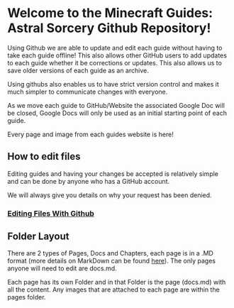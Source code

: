 # Welcome to the Minecraft Guides: Astral Sorcery Github Repository! 

Using Github we are able to update and edit each guide without having to take each guide offline! This also allows other GitHub users to add updates to each guide whether it be corrections or updates. This also allows us to save older versions of each guide as an archive.

Using githubs also enables us to have strict version control and makes it much simpler to communicate changes with everyone.

As we move each guide to GitHub/Website the associated Google Doc will be closed, Google Docs will only be used as an initial starting point of each guide.

Every page and image from each guides website is here!

## How to edit files
Editing guides and having your changes be accepted is relatively simple and can be done by anyone who has a GitHub account.

We will always give you details on why your request has been denied.

### [Editing Files With Github](https://help.github.com/en/articles/editing-files-in-another-users-repository)


## Folder Layout
There are 2 types of Pages, Docs and Chapters, each page is in a .MD format (more details on MarkDown can be found [here](https://github.com/adam-p/markdown-here/wiki/Markdown-Cheatsheet)). The only pages anyone will need to edit are docs.md.

Each page has its own Folder and in that Folder is the page (docs.md) with all the content. Any images that are attached to each page are within the pages folder.

